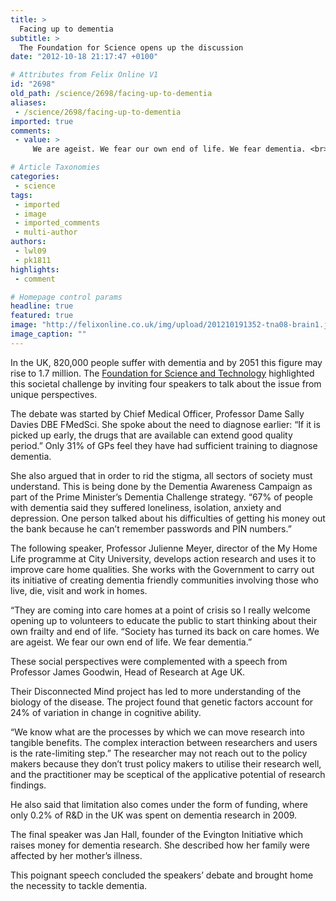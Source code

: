 ```yaml
---
title: >
  Facing up to dementia
subtitle: >
  The Foundation for Science opens up the discussion
date: "2012-10-18 21:17:47 +0100"

# Attributes from Felix Online V1
id: "2698"
old_path: /science/2698/facing-up-to-dementia
aliases:
 - /science/2698/facing-up-to-dementia
imported: true
comments:
 - value: >
     We are ageist. We fear our own end of life. We fear dementia. <br> <br>Sad but true stuff.

# Article Taxonomies
categories:
 - science
tags:
 - imported
 - image
 - imported_comments
 - multi-author
authors:
 - lwl09
 - pk1811
highlights:
 - comment

# Homepage control params
headline: true
featured: true
image: "http://felixonline.co.uk/img/upload/201210191352-tna08-brain1.jpeg"
image_caption: ""
---
```


In the UK, 820,000 people suffer with dementia and by 2051 this figure may rise to 1.7 million. The [Foundation for Science and Technology](http://www.foundation.org.uk) highlighted this societal challenge by inviting four speakers to talk about the issue from unique perspectives.

The debate was started by Chief Medical Officer, Professor Dame Sally Davies DBE FMedSci. She spoke about the need to diagnose earlier: “If it is picked up early, the drugs that are available can extend good quality period.” Only 31% of GPs feel they have had sufficient training to diagnose dementia.

She also argued that in order to rid the stigma, all sectors of society must understand. This is being done by the Dementia Awareness Campaign as part of the Prime Minister’s Dementia Challenge strategy. “67% of people with dementia said they suffered loneliness, isolation, anxiety and depression. One person talked about his difficulties of getting his money out the bank because he can’t remember passwords and PIN numbers.”

The following speaker, Professor Julienne Meyer, director of the My Home Life programme at City University, develops action research and uses it to improve care home qualities. She works with the Government to carry out its initiative of creating dementia friendly communities involving those who live, die, visit and work in homes.

“They are coming into care homes at a point of crisis so I really welcome opening up to volunteers to educate the public to start thinking about their own frailty and end of life.
 “Society has turned its back on care homes. We are ageist. We fear our own end of life. We fear dementia.”

These social perspectives were complemented with a speech from Professor James Goodwin, Head of Research at Age UK.

Their Disconnected Mind project has led to more understanding of the biology of the disease. The project found that genetic factors account for 24% of variation in change in cognitive ability.

“We know what are the processes by which we can move research into tangible benefits. The complex interaction between researchers and users is the rate-limiting step.” The researcher may not reach out to the policy makers because they don’t trust policy makers to utilise their research well, and the practitioner may be sceptical of the applicative potential of research findings.

He also said that limitation also comes under the form of funding, where only 0.2% of R&D in the UK was spent on dementia research in 2009.

The final speaker was Jan Hall, founder of the Evington Initiative which raises money for dementia research. She described how her family were affected by her mother’s illness.

This poignant speech concluded the speakers’ debate and brought home the necessity to tackle dementia.
